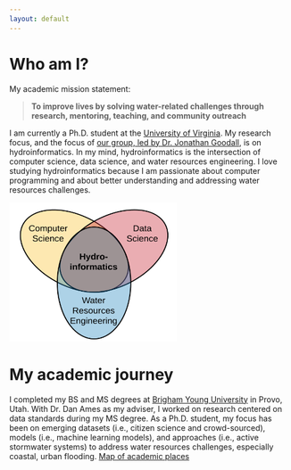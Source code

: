 ```yaml
---
layout: default
---
```

# Who am I?
My academic mission statement:
> **To improve lives by solving water-related challenges through research, mentoring, teaching, and community outreach**

I am currently a Ph.D. student at the [University of Virginia](http://www.virginia.edu). My research focus, and the focus of [our group, led by Dr. Jonathan Goodall](https://uvahydroinformatics.org), is on hydroinformatics. In my mind, hydroinformatics is the intersection of computer science, data science, and water resources engineering. I love studying hydroinformatics because I am passionate about computer programming and about better understanding and addressing water resources challenges. 

<img src="/assets/hydroinformatics.png" width="300" height="250"/>

# My academic journey
I completed my BS and MS degrees at [Brigham Young University](https://www.byu.edu) in Provo, Utah. With Dr. Dan Ames as my adviser, I worked on research centered on data standards during my MS degree. As a Ph.D. student, my focus has been on emerging datasets (i.e., citizen science and crowd-sourced), models (i.e., machine learning models), and approaches (i.e., active stormwater systems) to address water resources challenges, especially coastal, urban flooding. [Map of academic places](./map.html)

